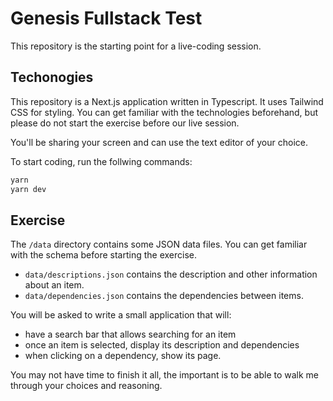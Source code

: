 # Genesis Fullstack Test

This repository is the starting point for a live-coding session.

## Techonogies

This repository is a Next.js application written in Typescript. It uses Tailwind CSS for styling.
You can get familiar with the technologies beforehand, but please do not start the exercise before our live session.

You'll be sharing your screen and can use the text editor of your choice.

To start coding, run the follwing commands:

```bash
yarn
yarn dev
```

## Exercise

The `/data` directory contains some JSON data files. You can get familiar with the schema before starting the exercise.

- `data/descriptions.json` contains the description and other information about an item.
- `data/dependencies.json` contains the dependencies between items.

You will be asked to write a small application that will:

- have a search bar that allows searching for an item
- once an item is selected, display its description and dependencies
- when clicking on a dependency, show its page.

You may not have time to finish it all, the important is to be able to walk me through your choices and reasoning.
